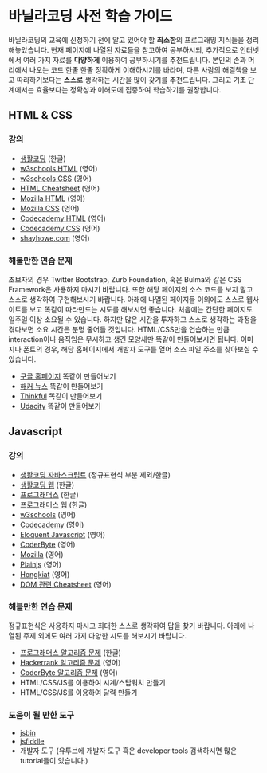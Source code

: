 # 바닐라코딩 사전 학습 가이드

바닐라코딩의 교육에 신청하기 전에 알고 있어야 할 **최소한**의 프로그래밍 지식들을 정리해놓았습니다. 현재 페이지에 나열된 자료들을 참고하여 공부하시되, 추가적으로 인터넷에서 여러 가지 자료를 **다양하게** 이용하여 공부하시기를 추천드립니다. 본인의 손과 머리에서 나오는 코드 한줄 한줄 정확하게 이해하시기를 바라며, 다른 사람의 해결책을 보고 따라하기보다는 **스스로** 생각하는 시간을 많이 갖기를 추천드립니다. 그리고 기초 단계에서는 효율보다는 정확성과 이해도에 집중하여 학습하기를 권장합니다.

## HTML & CSS

### 강의

* [생활코딩](https://www.opentutorials.org/course/3084) (한글)
* [w3schools HTML](https://www.w3schools.com/Html) (영어)
* [w3schools CSS](https://www.w3schools.com/Css/) (영어)
* [HTML Cheatsheet](https://digital.com/tools/html-cheatsheet/) (영어)
* [Mozilla HTML](https://developer.mozilla.org/en-US/docs/Learn/HTML/Introduction_to_HTML) (영어)
* [Mozilla CSS](https://developer.mozilla.org/en-US/docs/Learn/CSS/Introduction_to_CSS) (영어)
* [Codecademy HTML](https://www.codecademy.com/learn/learn-html) (영어)
* [Codecademy CSS](https://www.codecademy.com/learn/learn-css) (영어)
* [shayhowe.com](https://learn.shayhowe.com/html-css/) (영어)

### 해볼만한 연습 문제

초보자의 경우 Twitter Bootstrap, Zurb Foundation, 혹은 Bulma와 같은 CSS Framework은 사용하지 마시기 바랍니다. 또한 해당 페이지의 소스 코드를 보지 말고 스스로 생각하여 구현해보시기 바랍니다. 아래에 나열된 페이지들 이외에도 스스로 웹사이트를 보고 똑같이 따라만드는 시도를 해보시면 좋습니다. 처음에는 간단한 페이지도 일주일 이상 소요될 수 있습니다. 하지만 많은 시간을 투자하고 스스로 생각하는 과정을 겪다보면 소요 시간은 분명 줄어들 것입니다. HTML/CSS만을 연습하는 만큼 interaction이나 움직임은 무시하고 생긴 모양새만 똑같이 만들어보시면 됩니다. 이미지나 폰트의 경우, 해당 홈페이지에서 개발자 도구를 열어 소스 파일 주소를 찾아보실 수 있습니다.

* [구글 홈페이지](https://www.google.com) 똑같이 만들어보기
* [해커 뉴스](https://news.ycombinator.com/) 똑같이 만들어보기
* [Thinkful](https://www.thinkful.com/) 똑같이 만들어보기
* [Udacity](https://www.udacity.com/) 똑같이 만들어보기

## Javascript

### 강의

* [생활코딩 자바스크립트](https://www.opentutorials.org/course/743) (정규표현식 부분 제외/한글)
* [생활코딩 웹](https://www.opentutorials.org/course/3085) (한글)
* [프로그래머스](https://programmers.co.kr/learn/courses/3) (한글)
* [프로그래머스 웹](https://programmers.co.kr/learn/courses/10) (한글)
* [w3schools](https://www.w3schools.com/jS/default.asp) (영어)
* [Codecademy](https://www.codecademy.com/learn/introduction-to-javascript) (영어)
* [Eloquent Javascript](https://eloquentjavascript.net/) (영어)
* [CoderByte](https://coderbyte.com/course/learn-javascript-in-one-week/) (영어)
* [Mozilla](https://developer.mozilla.org/en-US/docs/Learn/Getting_started_with_the_web/JavaScript_basics) (영어)
* [Plainjs](https://plainjs.com/javascript/manipulation/) (영어)
* [Hongkiat](https://www.hongkiat.com/blog/dom-manipulation-javascript-methods/) (영어)
* [DOM 관련 Cheatsheet](https://gist.github.com/thegitfather/9c9f1a927cd57df14a59c268f118ce86) (영어)

### 해볼만한 연습 문제

정규표현식은 사용하지 마시고 최대한 스스로 생각하여 답을 찾기 바랍니다. 아래에 나열된 주제 외에도 여러 가지 다양한 시도를 해보시기 바랍니다.

* [프로그래머스 알고리즘 문제](https://programmers.co.kr/learn/challenges) (한글)
* [Hackerrank 알고리즘 문제](https://www.hackerrank.com/) (영어)
* [CoderByte 알고리즘 문제](https://coderbyte.com/challenges) (영어)
* HTML/CSS/JS를 이용하여 시계/스탑워치 만들기
* HTML/CSS/JS를 이용하여 달력 만들기

### 도움이 될 만한 도구

* [jsbin](jsbin.com)
* [jsfiddle](jsfiddle.net)
* 개발자 도구 (유투브에 개발자 도구 혹은 developer tools 검색하시면 많은 tutorial들이 있습니다.)
